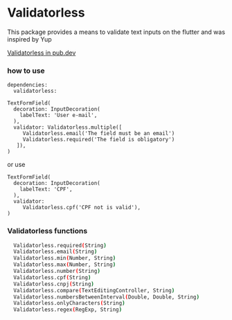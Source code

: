 # Validatorless

This package provides a means to validate text inputs on the flutter and was inspired by Yup

[Validatorless in pub.dev](https://pub.dev/packages/validatorless)

### how to use

```
dependencies:
  validatorless:
```

```
TextFormField(
  decoration: InputDecoration(
    labelText: 'User e-mail',
  ),
  validator: Validatorless.multiple([
     Validatorless.email('The field must be an email')
     Validatorless.required('The field is obligatory')
   ]),
)
```

or use

```
TextFormField(
  decoration: InputDecoration(
    labelText: 'CPF',
  ),
  validator:
     Validatorless.cpf('CPF not is valid'),
)
```

### Validatorless functions

```sh
  Validatorless.required(String)
  Validatorless.email(String)
  Validatorless.min(Number, String)
  Validatorless.max(Number, String)
  Validatorless.number(String)
  Validatorless.cpf(String)
  Validatorless.cnpj(String)
  Validatorless.compare(TextEditingController, String)
  Validatorless.numbersBetweenInterval(Double, Double, String)
  Validatorless.onlyCharacters(String)
  Validatorless.regex(RegExp, String)
```
